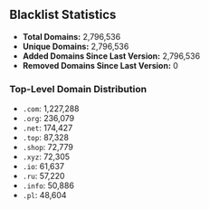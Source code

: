 ## Blacklist Statistics

- **Total Domains:** 2,796,536
- **Unique Domains:** 2,796,536
- **Added Domains Since Last Version:** 2,796,536
- **Removed Domains Since Last Version:** 0

### Top-Level Domain Distribution

-  `.com`: 1,227,288
-  `.org`: 236,079
-  `.net`: 174,427
-  `.top`: 87,328
-  `.shop`: 72,779
-  `.xyz`: 72,305
-  `.io`: 61,637
-  `.ru`: 57,220
-  `.info`: 50,886
-  `.pl`: 48,604
